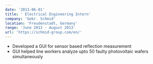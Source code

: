 ```yaml
---
date: '2013-06-01'
title: ' Electrical Engineering Intern'
company: 'Gebr. Schmid'
location: 'Freudenstadt, Germany'
range: 'June 2013 - August 2013'
url: 'https://schmid-group.com/en/'
---
```


- Developed a GUI for sensor based reflection measurement
- GUI helped line workers analyze upto 50 faulty photovoltaic wafers simultaneously